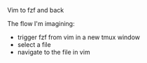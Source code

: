 Vim to fzf and back

The flow I'm imagining:

- trigger fzf from vim in a new tmux window
- select a file
- navigate to the file in vim
